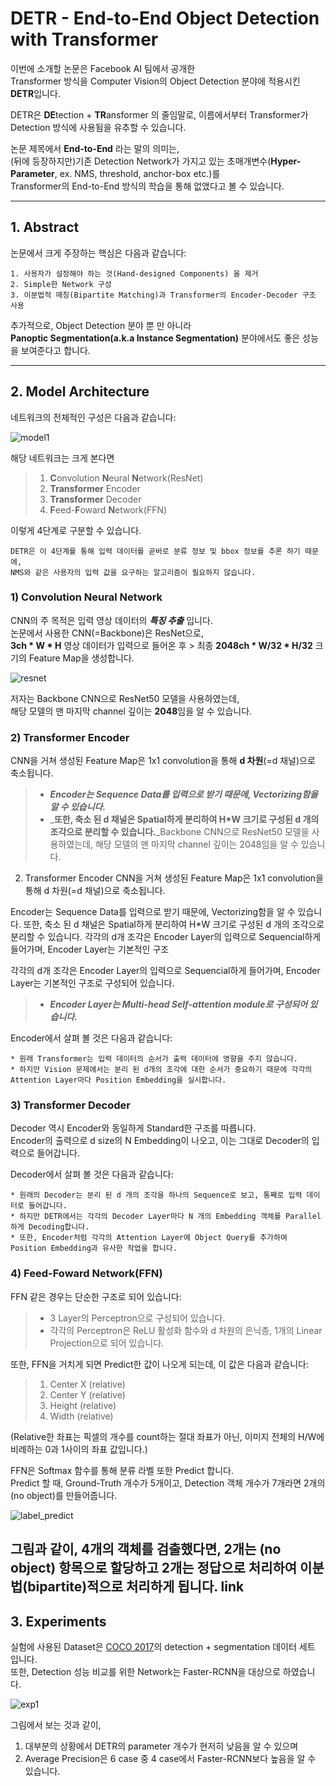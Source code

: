 # DETR - End-to-End Object Detection with Transformer

이번에 소개할 논문은 Facebook AI 팀에서 공개한  
Transformer 방식을 Computer Vision의 Object Detection 분야에 적용시킨 **DETR**입니다.

DETR은 **DE**tection + **TR**ansformer 의 줄임말로, 이름에서부터 Transformer가 Detection 방식에 사용됨을 유추할 수 있습니다.  

논문 제목에서 __End-to-End__ 라는 말의 의미는,  
(뒤에 등장하지만)기존 Detection Network가 가지고 있는 초매개변수(**Hyper-Parameter**, ex. NMS, threshold, anchor-box etc.)를  
Transformer의 End-to-End 방식의 학습을 통해 없앴다고 볼 수 있습니다.

--------

## 1. Abstract

논문에서 크게 주장하는 핵심은 다음과 같습니다:  
```
1. 사용자가 설정해야 하는 것(Hand-designed Components) 을 제거  
2. Simple한 Network 구성  
3. 이분법적 매칭(Bipartite Matching)과 Transformer의 Encoder-Decoder 구조 사용  
```
추가적으로, Object Detection 분야 뿐 만 아니라  
**Panoptic Segmentation(a.k.a Instance Segmentation)** 분야에서도 좋은 성능을 보여준다고 합니다.  

--------

## 2. Model Architecture

네트워크의 전체적인 구성은 다음과 같습니다:  

![model1](https://user-images.githubusercontent.com/41134624/105303525-e6fb9400-5bfe-11eb-947c-ef4939938df6.jpg)

해당 네트워크는 크게 본다면  
> 1) **C**onvolution **N**eural **N**etwork(ResNet)
> 2) **Transformer** Encoder
> 3) **Transformer** Decoder
> 4) **F**eed-**F**oward **N**etwork(FFN)

이렇게 4단계로 구분할 수 있습니다.  

```
DETR은 이 4단계를 통해 입력 데이터를 곧바로 분류 정보 및 bbox 정보를 추론 하기 때문에,  
NMS와 같은 사용자의 입력 값을 요구하는 알고리즘이 필요하지 않습니다.
```

### 1) Convolution Neural Network

CNN의 주 목적은 입력 영상 데이터의 _**특징 추출**_ 입니다.  
논문에서 사용한 CNN(=Backbone)은 ResNet으로,  
**3ch * W * H** 영상 데이터가 입력으로 들어온 후 > 최종 **2048ch * W/32 * H/32** 크기의 Feature Map을 생성합니다. 

![resnet](https://user-images.githubusercontent.com/41134624/105318677-262de300-5c07-11eb-983c-c26c68abe782.jpg)

저자는 Backbone CNN으로 ResNet50 모델을 사용하였는데,  
해당 모델의 맨 마지막 channel 깊이는 **2048**임을 알 수 있습니다.

### 2) Transformer Encoder

CNN을 거쳐 생성된 Feature Map은 1x1 convolution을 통해 **d 차원**(=d 채널)으로 축소됩니다.  
> * _**Encoder는 Sequence Data를 입력으로 받기 때문에, Vectorizing함을 알 수 있습니다.**_  
> * _**또한, 축소 된 d 채널은 Spatial하게 분리하여 H*W 크기로 구성된 d 개의 조각으로 분리할 수 있습니다.**_Backbone CNN으로 ResNet50 모델을 사용하였는데,
해당 모델의 맨 마지막 channel 깊이는 2048임을 알 수 있습니다.

2) Transformer Encoder
CNN을 거쳐 생성된 Feature Map은 1x1 convolution을 통해 d 차원(=d 채널)으로 축소됩니다.

Encoder는 Sequence Data를 입력으로 받기 때문에, Vectorizing함을 알 수 있습니다.
또한, 축소 된 d 채널은 Spatial하게 분리하여 H*W 크기로 구성된 d 개의 조각으로 분리할 수 있습니다.
각각의 d개 조각은 Encoder Layer의 입력으로 Sequencial하게 들어가며, Encoder Layer는 기본적인 구조

각각의 d개 조각은 Encoder Layer의 입력으로 Sequencial하게 들어가며, Encoder Layer는 기본적인 구조로 구성되어 있습니다.  
> * _**Encoder Layer는 Multi-head Self-attention module로 구성되어 있습니다.**_

Encoder에서 살펴 볼 것은 다음과 같습니다:
```
* 원래 Transformer는 입력 데이터의 순서가 출력 데이터에 영향을 주지 않습니다.
* 하지만 Vision 문제에서는 분리 된 d개의 조각에 대한 순서가 중요하기 때문에 각각의 Attention Layer마다 Position Embedding을 실시합니다.
```

### 3) Transformer Decoder

Decoder 역시 Encoder와 동일하게 Standard한 구조를 따릅니다.  
Encoder의 출력으로 d size의 N Embedding이 나오고, 이는 그대로 Decoder의 입력으로 들어갑니다.  

Decoder에서 살펴 볼 것은 다음과 같습니다:
```
* 원래의 Decoder는 분리 된 d 개의 조각을 하나의 Sequence로 보고, 통째로 입력 데이터로 들어갑니다.
* 하지만 DETR에서는 각각의 Decoder Layer마다 N 개의 Embedding 객체를 Parallel하게 Decoding합니다.
* 또한, Encoder처럼 각각의 Attention Layer에 Object Query를 추가하여 Position Embedding과 유사한 작업을 합니다.
```

### 4) Feed-Foward Network(FFN)

FFN 같은 경우는 단순한 구조로 되어 있습니다:  
> * 3 Layer의 Perceptron으로 구성되어 있습니다.
> * 각각의 Perceptron은 ReLU 활성화 함수와 d 차원의 은닉층, 1개의 Linear Projection으로 되어 있습니다.

또한, FFN을 거치게 되면 Predict한 값이 나오게 되는데, 이 값은 다음과 같습니다:
> 1) Center X (relative)
> 2) Center Y (relative)
> 3) Height (relative)
> 4) Width (relative)

(Relative한 좌표는 픽셀의 개수를 count하는 절대 좌표가 아닌, 이미지 전체의 H/W에 비례하는 0과 1사이의 좌표 값입니다.)

FFN은 Softmax 함수를 통해 분류 라벨 또한 Predict 합니다.  
Predict 할 때, Ground-Truth 개수가 5개이고, Detection 객체 개수가 7개라면 2개의 (no object)를 만들어줍니다.  

![label_predict](https://user-images.githubusercontent.com/41134624/105328912-e5889680-5c13-11eb-8a99-9e9e822a3da2.jpg)

그림과 같이, 4개의 객체를 검출했다면, 2개는 (no object) 항목으로 할당하고 2개는 정답으로 처리하여 **이분법(bipartite)적으로 처리하게 됩니다.**
link
--------

## 3. Experiments

실험에 사용된 Dataset은 [COCO 2017](https://cocodataset.org/#home)의 detection + segmentation 데이터 세트 입니다.  
또한, Detection 성능 비교를 위한 Network는 Faster-RCNN을 대상으로 하였습니다.  

![exp1](https://user-images.githubusercontent.com/41134624/105329673-bf172b00-5c14-11eb-8ca7-468b4020761e.jpg)

그림에서 보는 것과 같이, 
1. 대부분의 상황에서 DETR의 parameter 개수가 현저히 낮음을 알 수 있으며
2. Average Precision은 6 case 중 4 case에서 Faster-RCNN보다 높음을 알 수 있습니다.
